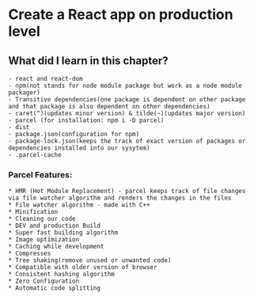 # Create a React app on production level

## What did I learn in this chapter?

    - react and react-dom
    - npm(not stands for node module package but work as a node module packager)
    - Transitive dependencies(one package is dependent on other package and that package is also dependent on other dependencies)
    - caret(^)(updates minor version) & tilde(~)(updates major version)
    - parcel (for installation: npm i -D parcel)
    - dist
    - package.json(configuration for npm)
    - package-lock.json(keeps the track of exact version of packages or dependencies installed into our sysytem)
    - .parcel-cache

### Parcel Features:

    * HMR (Hot Module Replacement) - parcel keeps track of file changes via file watcher algorithm and renders the changes in the files
    * File watcher algorithm - made with C++
    * Minification
    * Cleaning our code
    * DEV and production Build
    * Super fast building algorithm
    * Image optimization
    * Caching while development
    * Compresses
    * Tree shaking(remove unused or unwanted code)
    * Compatible with older version of browser
    * Consistent hashing algorithm
    * Zero Configuration
    * Automatic code splitting
